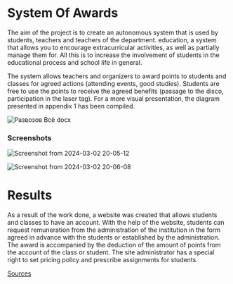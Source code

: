 # System Of Awards

The aim of the project is to create an autonomous system that is used by students, teachers and teachers of the department. education, a system that allows you to encourage extracurricular activities, as well as partially manage them for. All this is to increase the involvement of students in the educational process and school life in general.

The system allows teachers and organizers to award points to students and classes for agreed actions (attending events, good studies). Students are free to use the points to receive the agreed benefits (passage to the disco, participation in the laser tag).
For a more visual presentation, the diagram presented in appendix 1 has been compiled.

![Развозов Всё docx](https://github.com/just-a-pancil/soa/assets/42276706/e7277810-9da0-4c06-92ce-7f1d680ed591)

### Screenshots
![Screenshot from 2024-03-02 20-05-12](https://github.com/just-a-pancil/soa/assets/42276706/de7873d3-69fa-4985-a2d8-3cdc9bb8c0cc)

![Screenshot from 2024-03-02 20-06-08](https://github.com/just-a-pancil/soa/assets/42276706/ceceb64d-2b3b-43be-b38a-130cb35f8205)

# Results 
As a result of the work done, a website was created that allows students and classes to have an account. With the help of the website, students can request remuneration from the administration of the institution in the form agreed in advance with the students or established by the administration. The award is accompanied by the deduction of the amount of points from the account of the class or student. The site administrator has a special right to set pricing policy and prescribe assignments for students.

[Sources](https://docs.google.com/document/d/18YFokUoQcC9U9EcA-pOQTtKDIiVKERJk/edit)
